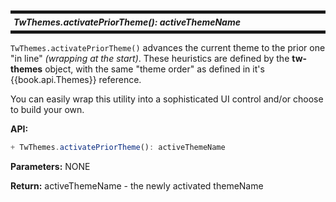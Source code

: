 <h5 style="margin: 10px 0px; border-width: 5px 0px; padding: 5px; border-style: solid;">
TwThemes.activatePriorTheme(): activeThemeName
</h5>

`TwThemes.activatePriorTheme()` advances the current theme to the
prior one "in line" _(wrapping at the start)_.  These heuristics are
defined by the **tw-themes** object, with the same "theme order" as
defined in it's {{book.api.Themes}} reference.

You can easily wrap this utility into a sophisticated UI control
and/or choose to build your own.

**API:**

```js
+ TwThemes.activatePriorTheme(): activeThemeName
```

**Parameters:** NONE

**Return:** activeThemeName - the newly activated themeName
